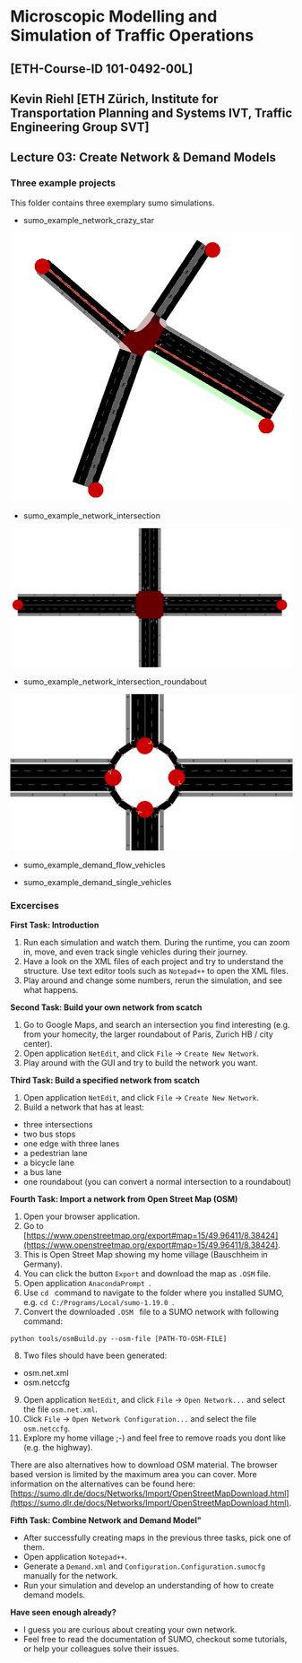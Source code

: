 # Microscopic Modelling and Simulation of Traffic Operations 
## [ETH-Course-ID 101-0492-00L]
## Kevin Riehl [ETH Zürich, Institute for Transportation Planning and Systems IVT, Traffic Engineering Group SVT]

## Lecture 03: Create Network & Demand Models

### Three example projects
This folder contains three exemplary sumo simulations.

- sumo_example_network_crazy_star

![Simulation Picture 3](pictures/crazystar.PNG)

- sumo_example_network_intersection

![Simulation Picture 3](pictures/singleintersection.PNG)

- sumo_example_network_intersection_roundabout

![Simulation Picture 3](pictures/roundabout.PNG)

- sumo_example_demand_flow_vehicles

- sumo_example_demand_single_vehicles


### Excercises

**First Task: Introduction** 
1. Run each simulation and watch them. During the runtime, you can zoom in, move, and even track single vehicles during their journey.
2. Have a look on the XML files of each project and try to understand the structure. Use text editor tools such as `Notepad++` to open the XML files.
3. Play around and change some numbers, rerun the simulation, and see what happens.

**Second Task: Build your own network from scatch** 
1. Go to Google Maps, and search an intersection you find interesting (e.g. from your homecity, the larger roundabout of Paris, Zurich HB / city center).
2. Open application `NetEdit`, and click `File` -> `Create New Network`.
3. Play around with the GUI and try to build the network you want.

**Third Task: Build a specified network from scatch** 
1. Open application `NetEdit`, and click `File` -> `Create New Network`.
2. Build a network that has at least: 
 - three intersections
 - two bus stops
 - one edge with three lanes
 - a pedestrian lane
 - a bicycle lane
 - a bus lane
 - one roundabout (you can convert a normal intersection to a roundabout)

**Fourth Task: Import a network from Open Street Map (OSM)**
1. Open your browser application.
2. Go to [https://www.openstreetmap.org/export#map=15/49.96411/8.38424](https://www.openstreetmap.org/export#map=15/49.96411/8.38424).
3. This is Open Street Map showing my home village (Bauschheim in Germany).
4. You can click the button `Export` and download the map as `.OSM` file.
5. Open application `AnacondaPrompt `.
6. Use  `cd ` command to navigate to the folder where you installed SUMO, e.g.  `cd C:/Programs/Local/sumo-1.19.0 `.
7. Convert the downloaded  `.OSM ` file to a SUMO network with following command:
```
python tools/osmBuild.py --osm-file [PATH-TO-OSM-FILE]
```
8. Two files should have been generated:
- osm.net.xml
- osm.netccfg
9. Open application `NetEdit`, and click `File` -> `Open Network...` and select the file `osm.net.xml`.
10. Click `File` -> `Open Network Configuration...` and select the file `osm.netccfg`.
11. Explore my home village ;-) and feel free to remove roads you dont like (e.g. the highway).

There are also alternatives how to download OSM material. 
The browser based version is limited by the maximum area you can cover.
More information on the alternatives can be found here: [https://sumo.dlr.de/docs/Networks/Import/OpenStreetMapDownload.html](https://sumo.dlr.de/docs/Networks/Import/OpenStreetMapDownload.html).

**Fifth Task: Combine Network and Demand Model"**
- After successfully creating maps in the previous three tasks, pick one of them.
- Open application `Notepad++`.
- Generate a `Demand.xml` and `Configuration.Configuration.sumocfg` manually for the network.
- Run your simulation and develop an understanding of how to create demand models.

**Have seen enough already?**
- I guess you are curious about creating your own network. 
- Feel free to read the documentation of SUMO, checkout some tutorials, or help your colleagues solve their issues.